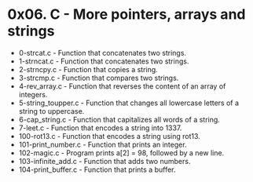 # 0x06. C - More pointers, arrays and strings

* 0-strcat.c - Function that concatenates two strings.
* 1-strncat.c - Function that concatenates two strings.
* 2-strncpy.c - Function that copies a string.
* 3-strcmp.c - Function that compares two strings.
* 4-rev_array.c - Function that reverses the content of an array of integers.
* 5-string_toupper.c - Function that changes all lowercase letters of a string to uppercase.
* 6-cap_string.c - Function that capitalizes all words of a string.
* 7-leet.c - Function that encodes a string into 1337.
* 100-rot13.c - Function that encodes a string using rot13.
* 101-print_number.c - Function that prints an integer.
* 102-magic.c - Program prints a[2] = 98, followed by a new line.
* 103-infinite_add.c - Function that adds two numbers.
* 104-print_buffer.c - Function that prints a buffer.
